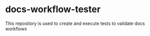 # docs-workflow-tester
This repository is used to create and execute tests to validate docs workflows
